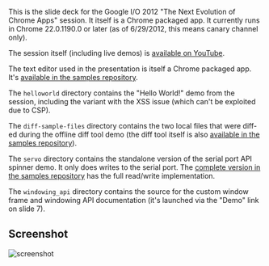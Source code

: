 This is the slide deck for the Google I/O 2012 "The Next Evolution of Chrome Apps" session. It itself is a Chrome packaged app. It currently runs in Chrome 22.0.1190.0 or later (as of 6/29/2012, this means canary channel only).

The session itself (including live demos) is [available on YouTube](https://www.youtube.com/watch?v=j8oFAr1YR-0).

The text editor used in the presentation is itself a Chrome packaged app. It's [available in the samples repository](https://github.com/GoogleChrome/chrome-app-samples/tree/master/mini-code-edit).

The `helloworld` directory contains the "Hello World!" demo from the session, including the variant with the XSS issue (which can't be exploited due to CSP).

The `diff-sample-files` directory contains the two local files that were diff-ed during the offline diff tool demo (the diff tool itself is also [available in the samples repository](https://github.com/GoogleChrome/chrome-app-samples/tree/master/diff)).

The `servo` directory contains the standalone version of the serial port API spinner demo. It only does writes to the serial port. The [complete version in the samples repository](https://github.com/GoogleChrome/chrome-app-samples/tree/master/servo) has the full read/write implementation.

The `windowing_api` directory contains the source for the custom window frame and windowing API documentation (it's launched via the "Demo" link on slide 7).
     
## Screenshot
![screenshot](/samples/io2012-presentation/assets/screenshot_1280_800.png)


